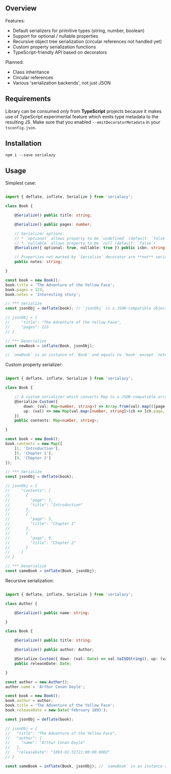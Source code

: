 
Overview
--------

Features:
- Default serializers for primitive types (string, number, boolean)
- Support for optional / nullable properties
- Recursive object tree serialization (circular references not handled yet)
- Custom property serialization functions
- TypeScript-friendly API based on decorators

Planned:
- Class inheritance
- Circular references
- Various 'serialization backends', not just JSON

Requirements
------------

Library can be consumed _only_ from **TypeScript** projects because it makes use of TypeScript experimental feature which emits type metadata to the resulting JS. Make sure that you enabled `--emitDecoratorMetadata` in your `tsconfig.json`.

Installation
------------

`npm i --save serialazy`

Usage
-----

Simplest case:

```ts

import { deflate, inflate, Serialize } from 'serialazy';

class Book {

    @Serialize() public title: string;

    @Serialize() public pages: number;

    // Serializer options:
    // * `optional` allows property to be `undefined` (default: `false`)
    // * `nullable` allows property to be `null (default: `false`)
    @Serialize({ optional: true, nullable: true }) public isbn: string;

    // Properties not marked by `Serialize` decorator are **not** serialized
    public notes: string;

}

const book = new Book();
book.title = 'The Adventure of the Yellow Face';
book.pages = 123;
book.notes = 'Interesting story';

// *** Serialize
const jsonObj = deflate(book); // `jsonObj` is a JSON-compatible object (can be safely passed to `JSON.stringify`)

// jsonObj = {
//     "title": "The Adventure of the Yellow Face",
//     "pages": 123
// }

// *** Deserialize
const newBook = inflate(Book, jsonObj);

// `newBook` is an instance of `Book` and equals to `book` except `notes` property which was not serialized

```

Custom property serializer:

```ts

import { deflate, inflate, Serialize } from 'serialazy';

class Book {

    // A custom serializer which converts Map to a JSON-compatible array of objects
    @Serialize.Custom({
        down: (val: Map<number, string>) => Array.from(val).map(([page, title]) => ({ page, title })),
        up: (val) => new Map(val.map<[number, string]>(ch => [ch.page, ch.title])),
    })
    public contents: Map<number, string>;

}

const book = new Book();
book.contents = new Map([
    [1, 'Introduction'],
    [5, 'Chapter 1'],
    [9, 'Chapter 2']
]);

// *** Serialize
const jsonObj = deflate(book);

// jsonObj = {
//     "contents": [
//       {
//         "page": 1,
//         "title": "Introduction"
//       },
//       {
//         "page": 5,
//         "title": "Chapter 1"
//       },
//       {
//         "page": 9,
//         "title": "Chapter 2"
//       }
//     ]
// }

// *** Deserialize
const sameBook = inflate(Book, jsonObj);

```

Recursive serialization:

```ts

import { deflate, inflate, Serialize } from 'serialazy';

class Author {

    @Serialize() public name: string;

}

class Book {

    @Serialize() public title: string;

    @Serialize() public author: Author;

    @Serialize.Custom({ down: (val: Date) => val.toISOString(), up: (val: string) => new Date(val) })
    public releaseDate: Date;

}

const author = new Author();
author.name = 'Arthur Conan Doyle';

const book = new Book();
book.author = author;
book.title = 'The Adventure of the Yellow Face';
book.releaseDate = new Date('February 1893');

const jsonObj = deflate(book);

// jsonObj = {
//   "title": "The Adventure of the Yellow Face",
//   "author": {
//     "name": "Arthur Conan Doyle"
//   },
//   "releaseDate": "1893-01-31T21:00:00.000Z"
// }

const sameBook = inflate(Book, jsonObj); // `sameBook` in an instance of `Book` and deep equal to `book`

```
